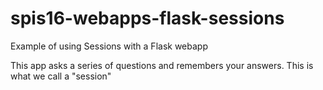 # spis16-webapps-flask-sessions

Example of using Sessions with a Flask webapp

This app asks a series of questions and remembers your answers.   This is what we call a "session"

